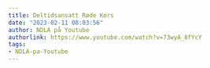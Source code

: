 ```yaml
---
title: Deltidsansatt Røde Kors
date: "2023-02-11 08:03:56"
author: NDLA på Youtube
authorlink: https://www.youtube.com/watch?v=73wyA_8fYcY
tags:
- NDLA-pa-Youtube
---
```


